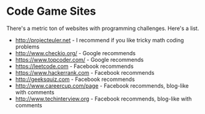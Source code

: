 # Code Game Sites

There's a metric ton of websites with programming challenges. Here's a list.

* http://projecteuler.net - I recommend if you like tricky math coding problems
* http://www.checkio.org/ - Google recommends
* https://www.topcoder.com/ - Google recommends
* https://leetcode.com - Facebook recommends
* https://www.hackerrank.com - Facebook recommends
* http://geeksquiz.com - Facebook recommends
* http://www.careercup.com/page - Facebook recommends, blog-like with comments
* http://www.techinterview.org - Facebook recommends, blog-like with comments

